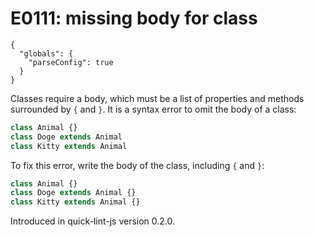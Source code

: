 # E0111: missing body for class

```config-for-examples
{
  "globals": {
    "parseConfig": true
  }
}
```

Classes require a body, which must be a list of properties and methods
surrounded by `{` and `}`. It is a syntax error to omit the body of a class:

```javascript
class Animal {}
class Doge extends Animal
class Kitty extends Animal
```

To fix this error, write the body of the class, including `{` and `}`:

```javascript
class Animal {}
class Doge extends Animal {}
class Kitty extends Animal {}
```

Introduced in quick-lint-js version 0.2.0.
